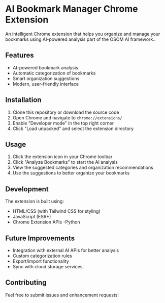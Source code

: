 # AI Bookmark Manager Chrome Extension

An intelligent Chrome extension that helps you organize and manage your bookmarks using AI-powered analysis part of the OSOM AI framework..

## Features

- AI-powered bookmark analysis
- Automatic categorization of bookmarks
- Smart organization suggestions
- Modern, user-friendly interface

## Installation

1. Clone this repository or download the source code
2. Open Chrome and navigate to `chrome://extensions/`
3. Enable "Developer mode" in the top right corner
4. Click "Load unpacked" and select the extension directory

## Usage

1. Click the extension icon in your Chrome toolbar
2. Click "Analyze Bookmarks" to start the AI analysis
3. View the suggested categories and organization recommendations
4. Use the suggestions to better organize your bookmarks

## Development

The extension is built using:
- HTML/CSS (with Tailwind CSS for styling)
- JavaScript (ES6+)
- Chrome Extension APIs
-Python 

## Future Improvements

- Integration with external AI APIs for better analysis
- Custom categorization rules
- Export/import functionality
- Sync with cloud storage services.

## Contributing

Feel free to submit issues and enhancement requests!
